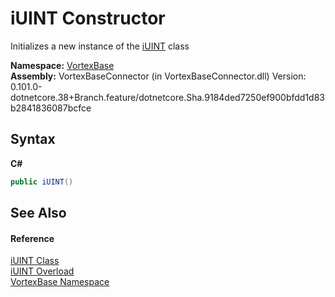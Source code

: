 # iUINT Constructor 
 

Initializes a new instance of the <a href="T_VortexBase_iUINT.md">iUINT</a> class

**Namespace:**&nbsp;<a href="N_VortexBase.md">VortexBase</a><br />**Assembly:**&nbsp;VortexBaseConnector (in VortexBaseConnector.dll) Version: 0.101.0-dotnetcore.38+Branch.feature/dotnetcore.Sha.9184ded7250ef900bfdd1d83b2841836087bcfce

## Syntax

**C#**<br />
``` C#
public iUINT()
```


## See Also


#### Reference
<a href="T_VortexBase_iUINT.md">iUINT Class</a><br /><a href="Overload_VortexBase_iUINT__ctor.md">iUINT Overload</a><br /><a href="N_VortexBase.md">VortexBase Namespace</a><br />